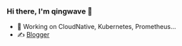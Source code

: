 ### Hi there, I'm qingwave 👋

<!--
**qingwave/qingwave** is a ✨ _special_ ✨ repository because its `README.md` (this file) appears on your GitHub profile.

Here are some ideas to get you started:

- 🔭 I’m currently working on ...
- 🌱 I’m currently learning ...
- 👯 I’m looking to collaborate on ...
- 🤔 I’m looking for help with ...
- 💬 Ask me about ...
- 📫 How to reach me: ...
- 😄 Pronouns: ...
- ⚡ Fun fact: ...
-->

- 🔭 Working on CloudNative, Kubernetes, Prometheus...
- ✍️ [Blogger](https://qingwave.github.io/)

<!-- <img align="right" src="https://github-readme-stats.vercel.app/api?username=qingwave&include_all_commits=true&count_private=true&hide_title=true&bg_color=ffffff&show_icons=true&icon_color=1E90FF&text_color=000000" /> -->
